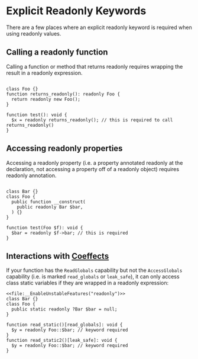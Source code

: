 # Explicit Readonly Keywords

There are a few places where an explicit readonly keyword is required when using readonly values.

## Calling a readonly function
Calling a function or method that returns readonly requires wrapping the result in a readonly expression.

```hack

class Foo {}
function returns_readonly(): readonly Foo {
  return readonly new Foo();
}

function test(): void {
  $x = readonly returns_readonly(); // this is required to call returns_readonly()
}

```
## Accessing readonly properties
Accessing a readonly property (i.e. a property annotated readonly at the declaration, not accessing a property off of a readonly object) requires readonly annotation.

```hack

class Bar {}
class Foo {
  public function __construct(
    public readonly Bar $bar,
  ) {}
}

function test(Foo $f): void {
  $bar = readonly $f->bar; // this is required
}
```

## Interactions with [Coeffects](/docs/hack/contexts-and-capabilities/available-contexts-and-capabilities)
If your function has the `ReadGlobals` capability but not the `AccessGlobals` capability (i.e. is marked `read_globals` or `leak_safe`), it can only access class static variables if they are wrapped in a readonly expression:

```hack
<<file:__EnableUnstableFeatures("readonly")>>
class Bar {}
class Foo {
  public static readonly ?Bar $bar = null;
}

function read_static()[read_globals]: void {
  $y = readonly Foo::$bar; // keyword required
}
function read_static2()[leak_safe]: void {
  $y = readonly Foo::$bar; // keyword required
}
```
